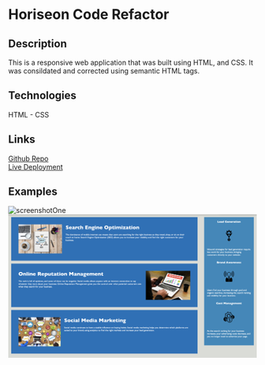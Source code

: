 # Horiseon Code Refactor

## Description
This is a responsive web application that was built using HTML, and CSS. It was consildated and corrected using semantic HTML tags.

## Technologies 
HTML - CSS

## Links

[Github Repo](https://github.com/TylerFarrior91/code-refactor)\
[Live Deployment](https://tylerfarrior91.github.io/code-refactor/)

## Examples

![screenshotOne](./assets/images/site1.png)
![screenshotTwo](./assets/images/site2.png)
